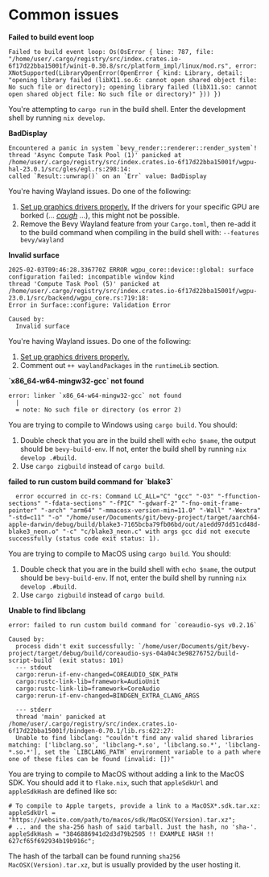 # Common issues
**Failed to build event loop**
```
Failed to build event loop: Os(OsError { line: 787, file: "/home/user/.cargo/registry/src/index.crates.io-6f17d22bba15001f/winit-0.30.8/src/platform_impl/linux/mod.rs", error: XNotSupported(LibraryOpenError(OpenError { kind: Library, detail: "opening library failed (libX11.so.6: cannot open shared object file: No such file or directory); opening library failed (libX11.so: cannot open shared object file: No such file or directory)" })) })
```
You're attempting to `cargo run` in the build shell.
Enter the development shell by running `nix develop`.

**BadDisplay**
```
Encountered a panic in system `bevy_render::renderer::render_system`!
thread 'Async Compute Task Pool (1)' panicked at /home/user/.cargo/registry/src/index.crates.io-6f17d22bba15001f/wgpu-hal-23.0.1/src/gles/egl.rs:298:14:
called `Result::unwrap()` on an `Err` value: BadDisplay
```
You're having Wayland issues. Do one of the following:
1. [Set up graphics drivers properly.][graphics] If the drivers for your
specific GPU are borked (... [*cough*][390] ...), this might not be possible.
2. Remove the Bevy Wayland feature from your `Cargo.toml`, then re-add it to
the build command when compiling in the build shell with:
`--features bevy/wayland`

[graphics]: https://wiki.nixos.org/wiki/Graphics
[390]: https://wiki.archlinux.org/title/AMDGPU#R9_390_series_poor_performance_and/or_instability

**Invalid surface**
```
2025-02-03T09:46:28.336770Z ERROR wgpu_core::device::global: surface configuration failed: incompatible window kind
thread 'Compute Task Pool (5)' panicked at /home/user/.cargo/registry/src/index.crates.io-6f17d22bba15001f/wgpu-23.0.1/src/backend/wgpu_core.rs:719:18:
Error in Surface::configure: Validation Error

Caused by:
  Invalid surface
```
You're having Wayland issues. Do one of the following:
1. [Set up graphics drivers properly.][graphics]
2. Comment out `++ waylandPackages` in the `runtimeLib` section.

**\`x86_64-w64-mingw32-gcc` not found**
```
error: linker `x86_64-w64-mingw32-gcc` not found
  |
  = note: No such file or directory (os error 2)
```

You are trying to compile to Windows using `cargo build`. You should:
1. Double check that you are in the build shell with `echo $name`, the output
should be `bevy-build-env`. If not, enter the build shell by running
`nix develop .#build`.
2. Use `cargo zigbuild` instead of `cargo build`.

**failed to run custom build command for \`blake3`**
```
  error occurred in cc-rs: Command LC_ALL="C" "gcc" "-O3" "-ffunction-sections" "-fdata-sections" "-fPIC" "-gdwarf-2" "-fno-omit-frame-pointer" "-arch" "arm64" "-mmacosx-version-min=11.0" "-Wall" "-Wextra" "-std=c11" "-o" "/home/user/Documents/git/bevy-project/target/aarch64-apple-darwin/debug/build/blake3-7165bcba79fb06bd/out/a1edd97dd51cd48d-blake3_neon.o" "-c" "c/blake3_neon.c" with args gcc did not execute successfully (status code exit status: 1).
```
You are trying to compile to MacOS using `cargo build`. You should:
1. Double check that you are in the build shell with `echo $name`, the output
should be `bevy-build-env`. If not, enter the build shell by running
`nix develop .#build`.
2. Use `cargo zigbuild` instead of `cargo build`.

**Unable to find libclang**
```
error: failed to run custom build command for `coreaudio-sys v0.2.16`

Caused by:
  process didn't exit successfully: `/home/user/Documents/git/bevy-project/target/debug/build/coreaudio-sys-04a04c3e98276752/build-script-build` (exit status: 101)
  --- stdout
  cargo:rerun-if-env-changed=COREAUDIO_SDK_PATH
  cargo:rustc-link-lib=framework=AudioUnit
  cargo:rustc-link-lib=framework=CoreAudio
  cargo:rerun-if-env-changed=BINDGEN_EXTRA_CLANG_ARGS

  --- stderr
  thread 'main' panicked at /home/user/.cargo/registry/src/index.crates.io-6f17d22bba15001f/bindgen-0.70.1/lib.rs:622:27:
  Unable to find libclang: "couldn't find any valid shared libraries matching: ['libclang.so', 'libclang-*.so', 'libclang.so.*', 'libclang-*.so.*'], set the `LIBCLANG_PATH` environment variable to a path where one of these files can be found (invalid: [])"
```
You are trying to compile to MacOS without adding a link to the MacOS SDK.
You should add it to `flake.nix`, such that `appleSdkUrl` and `appleSdkHash`
are defined like so:
```
# To compile to Apple targets, provide a link to a MacOSX*.sdk.tar.xz:
appleSdkUrl = "https://website.com/path/to/macos/sdk/MacOSX(Version).tar.xz";
# ... and the sha-256 hash of said tarball. Just the hash, no 'sha-'.
appleSdkHash = "3846886941d2d3d79b2505 !! EXAMPLE HASH !! 627cf65f692934b19b916c";
```
The hash of the tarball can be found running `sha256 MacOSX(Version).tar.xz`,
but is usually provided by the user hosting it.
